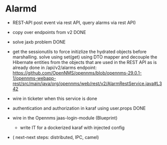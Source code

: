 # Alarmd

  - REST-API post event via rest API, query alarms via rest API)
    
* copy over endpoints from v2 DONE
* solve jaxb problem DONE
* get the sessionutils to force initizlize the hydrated objects before marshalling. solve using set(get) using DTO mapper
  and decouple the Hibernate entities from the objects that are used in the REST API as is already done in /api/v2/alarms endpoint: 
  https://github.com/OpenNMS/opennms/blob/opennms-29.0.1-1/opennms-webapp-rest/src/main/java/org/opennms/web/rest/v2/AlarmRestService.java#L342
* wire in ticketer when this service is done
* authentication and authorization in karaf using user.props DONE
* wire in the Opennms jaas-login-module (Blueprint) 

  - write IT for a dockerized karaf with injected config 
* ( next-next steps:  distributed, IPC,  camel)
 